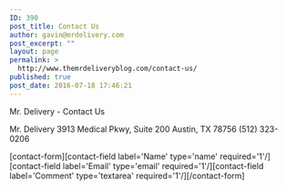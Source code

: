 ```yaml
---
ID: 390
post_title: Contact Us
author: gavin@mrdelivery.com
post_excerpt: ""
layout: page
permalink: >
  http://www.themrdeliveryblog.com/contact-us/
published: true
post_date: 2016-07-18 17:46:21
---
```

Mr. Delivery - Contact Us

Mr. Delivery
3913 Medical Pkwy, Suite 200
Austin, TX 78756
<a class="fl r-iGZTOAWMMgOA" title="Call via Hangouts" data-number="+15123230206" data-pstn-out-call-url="" data-rtid="iGZTOAWMMgOA" data-ved="0ahUKEwjF2bbHyYzOAhVE7oMKHbsCDrUQkAgIiwEwDw">(512) 323-0206</a>

<!-- The form below requires a jetpack connection to work-->
[contact-form][contact-field label='Name' type='name' required='1'/][contact-field label='Email' type='email' required='1'/][contact-field label='Comment' type='textarea' required='1'/][/contact-form]